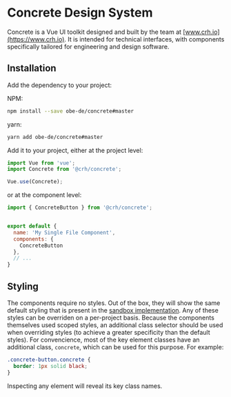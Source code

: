 
# Concrete Design System

Concrete is a Vue UI toolkit designed and built by the team at [www.crh.io](https://www.crh.io).
It is intended for technical interfaces, with components specifically tailored for engineering
and design software.

## Installation

Add the dependency to your project:

NPM:
``` bash
npm install --save obe-de/concrete#master
```

yarn:
``` bash
yarn add obe-de/concrete#master
```

Add it to your project, either at the project level:
``` js
import Vue from 'vue';
import Concrete from '@crh/concrete';

Vue.use(Concrete);
```

or at the component level:
``` js
import { ConcreteButton } from '@crh/concrete';


export default {
  name: 'My Single File Component',
  components: {
    ConcreteButton
  },
  // ...
}
```

## Styling

The components require no styles. Out of the box, they will show the same default styling that is present in the [sandbox implementation](https://concrete.crh.io/storybook/). Any of these styles can be overriden on a per-project basis. Because the components themselves used scoped styles, an additional class selector should be used when overriding styles (to achieve a greater specificity than the default styles). For convencience, most of the key element classes have an additional class, `concrete`, which can be used for this purpose. For example:

``` css
.concrete-button.concrete {
  border: 1px solid black;
}
```

Inspecting any element will reveal its key class names.